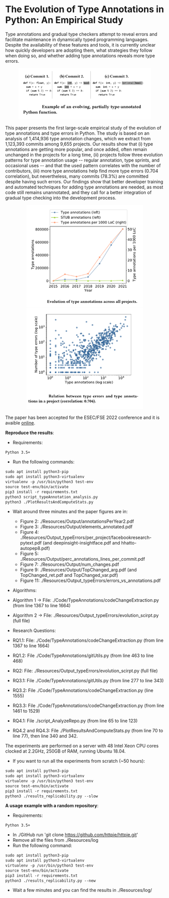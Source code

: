 # The Evolution of Type Annotations in Python: An Empirical Study

Type annotations and gradual type checkers attempt to reveal errors and facilitate maintenance  in dynamically typed programming languages. Despite the availability of these features and tools, it is currently unclear how quickly developers are adopting them, what strategies they follow when doing so, and whether adding type annotations reveals more type errors.

<p align="center">
<img src="Resources/img/fse0.png" alt="drawing" width="420"/>
</p>

This paper presents the first large-scale empirical study of the evolution of type annotations and type errors in Python. The study is based on an analysis of 1,414,936 type annotation changes, which we extract from 1,123,393 commits among 9,655 projects.
Our results show that (i) type annotations are getting more popular, and once added, often remain unchanged in the projects for a long time, (ii) projects follow three evolution patterns for type annotation usage -- regular annotation, type sprints, and occasional uses -- and that the used pattern correlates with the number of contributors, (iii) more type annotations help find more type errors (0.704 correlation), but nevertheless, many commits (78.3%) are committed despite having such errors. Our findings show that better developer training and automated techniques for adding type annotations are needed, as most code still remains unannotated, and they call for a better integration of gradual type checking into the development process.

<p float="left" align="center">
  <img src="Resources/img/fse1.png" width="370" />
  <img src="Resources/img/fse3.png" width="370" /> 
</p>


The paper has been accepted for the ESEC/FSE 2022 conference and it is avaible [online](https://www.software-lab.org/publications/FSE22TypeAnnotationsStudy.pdf).


**Reproduce the results**:
- Requirements:
```
Python 3.5+
```

- Run the following commands:

```
sudo apt install python3-pip
sudo apt install python3-virtualenv
virtualenv -p /usr/bin/python3 test-env
source test-env/bin/activate
pip3 install -r requirements.txt
python3 script_typeAnnotation_analysis.py
python3 ./PlotResultsAndComputeStats.py
```

- Wait around three minutes and the paper figures are in:
	- Figure  2: ./Resources/Output/annotationsPerYear2.pdf
	- Figure  3: ./Resources/Output/elements_annotated.pdf
	- Figure  4: ./Resources/Output_typeErrors/per_project/facebookresearch-pytext.pdf (and deepinsight-insightface.pdf and hhatto-autopep8.pdf)
	- Figure  5: ./Resources/Output/perc_annotations_lines_per_commit.pdf
	- Figure  7: ./Resources/Output/num_changes.pdf
	- Figure  9: ./Resources/Output/TopChanged_arg.pdf (and TopChanged_ret.pdf and TopChanged_var.pdf)
	- Figure 11: ./Resources/Output_typeErrors/errors_vs_annotations.pdf
	
- Algorithms:
 - Algorithm 1 -> File: ./Code/TypeAnnotations/codeChangeExtraction.py (from line 1367 to line 1664) 
 - Algorithm 2 -> File: ./Resources/Output_typeErrors/evolution_scirpt.py (full file)
	
- Research Questions:
 - RQ1.1: File: ./Code/TypeAnnotations/codeChangeExtraction.py (from line 1367 to line 1664)
 - RQ1.2: File ./Code/TypeAnnotations/gitUtils.py (from line 463 to line 468)
 - RQ2: File: ./Resources/Output_typeErrors/evolution_scirpt.py (full file)
 - RQ3.1: File ./Code/TypeAnnotations/gitUtils.py (from line 277 to line 343) 
 - RQ3.2: File ./Code/TypeAnnotations/codeChangeExtraction.py (line 1555)
 - RQ3.3: File ./Code/TypeAnnotations/codeChangeExtraction.py (from line 1461 to 1529)
 - RQ4.1: File ./script_AnalyzeRepo.py (from line 65 to line 123)
 - RQ4.2 and RQ4.3: File ./PlotResultsAndComputeStats.py (from line 70 to line 77), then line 340 and 342.
 
 The experiments are performed on a server with 48 Intel Xeon CPU cores clocked at 2.2GHz, 250GB of RAM, running Ubuntu 18.04.
	
- If you want to run all the experiments from scratch (~50 hours):

```
sudo apt install python3-pip
sudo apt install python3-virtualenv
virtualenv -p /usr/bin/python3 test-env
source test-env/bin/activate
pip3 install -r requirements.txt
python3 ./results_replicability.py --slow
```

**A usage example with a random repository**:
- Requirements:
```
Python 3.5+
```

- In ./GitHub run 'git clone https://github.com/httpie/httpie.git'
- Remove all the files from ./Resources/log
- Run the following command:

```
sudo apt install python3-pip
sudo apt install python3-virtualenv
virtualenv -p /usr/bin/python3 test-env
source test-env/bin/activate
pip3 install -r requirements.txt
python3 ./results_replicability.py --new
```
- Wait a few minutes and you can find the results in ./Resources/log/

